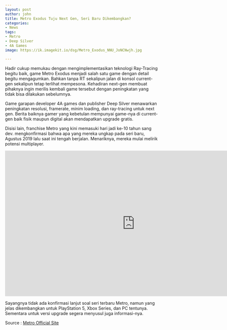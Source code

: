 ```yaml
---
layout: post
author: john
title: Metro Exodus Tuju Next Gen, Seri Baru Dikembangkan?
categories:
- News
tags:
- Metro
- Deep Silver
- 4A Games
image: https://ik.imagekit.io/dsg/Metro_Exodus_NNU_JoNCNwjh.jpg

---
```

Hadir cukup memukau dengan mengimplementasikan teknologi Ray-Tracing begitu baik, game Metro Exodus menjadi salah satu game dengan detail begitu mengagumkan. Bahkan tanpa RT sekalipun jalan di konsol current-gen sekalipun tetap terlihat mempesona. Kehadiran next-gen membuat pihaknya ingin merilis kembali game tersebut dengan peningkatan yang tidak bisa dilakukan sebelumnya.

Game garapan developer 4A games dan publisher Deep Silver menawarkan peningkatan resolusi, framerate, minim loading, dan ray-tracing untuk next gen. Berita baiknya gamer yang kebetulan mempunyai game-nya di current-gen baik fisik maupun digital akan mendapatkan upgrade gratis.

Disisi lain, franchise Metro yang kini memasuki hari jadi ke-10 tahun sang dev. mengkonfirmasi bahwa apa yang mereka ungkap pada seri baru, Agustus 2019 lalu saat ini tengah berjalan. Menariknya, mereka mulai melirik potensi multiplayer.

<div class="embed"><iframe width="853" height="480" src="https://www.youtube.com/embed/4DB9JA1OgiQ" frameborder="0" allow="accelerometer; autoplay; clipboard-write; encrypted-media; gyroscope; picture-in-picture" allowfullscreen></iframe></div>

Sayangnya tidak ada konfirmasi lanjut soal seri terbaru Metro, namun yang jelas dikembangkan untuk PlayStation 5, Xbox Series, dan PC tentunya. Sementara untuk versi upgrade segera menyusul juga informasi-nya.

Source : [Metro Official Site](https://www.4a-games.com.mt/4a-dna/2020/11/17/metro-10th-anniversary-studio-update)